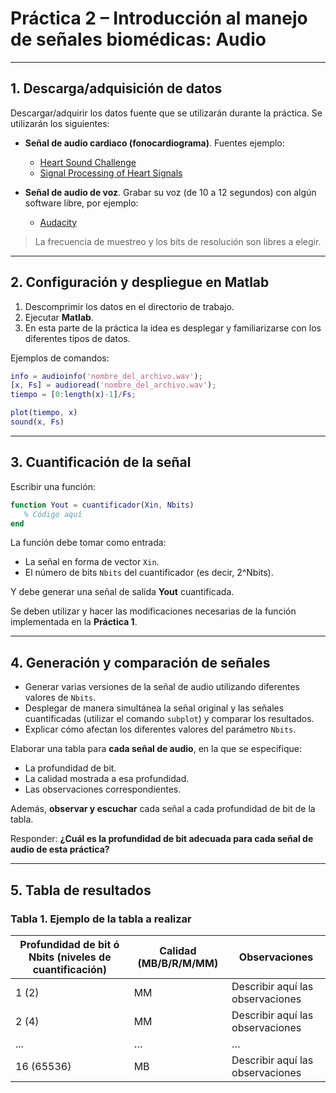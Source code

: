 
# Práctica 2 – Introducción al manejo de señales biomédicas: Audio

---

## 1. Descarga/adquisición de datos

Descargar/adquirir los datos fuente que se utilizarán durante la práctica. Se utilizarán los siguientes:

* **Señal de audio cardiaco (fonocardiograma)**. Fuentes ejemplo:

  * [Heart Sound Challenge](http://www.peterjbentley.com/heartchallenge/)
  * [Signal Processing of Heart Signals](https://sites.google.com/a/uottawa.ca/signal-processing-of-heart-signals/updates)

* **Señal de audio de voz**. Grabar su voz (de 10 a 12 segundos) con algún software libre, por ejemplo:

  * [Audacity](https://www.audacityteam.org/)

> La frecuencia de muestreo y los bits de resolución son libres a elegir.

---

## 2. Configuración y despliegue en Matlab

1. Descomprimir los datos en el directorio de trabajo.
2. Ejecutar **Matlab**.
3. En esta parte de la práctica la idea es desplegar y familiarizarse con los diferentes tipos de datos.

Ejemplos de comandos:

```matlab
info = audioinfo('nombre_del_archivo.wav');
[x, Fs] = audioread('nombre_del_archivo.wav');
tiempo = [0:length(x)-1]/Fs;

plot(tiempo, x)
sound(x, Fs)
```

---

## 3. Cuantificación de la señal

Escribir una función:

```matlab
function Yout = cuantificador(Xin, Nbits)
   % Código aquí
end
```

La función debe tomar como entrada:

* La señal en forma de vector `Xin`.
* El número de bits `Nbits` del cuantificador (es decir, 2^Nbits).

Y debe generar una señal de salida **Yout** cuantificada.

Se deben utilizar y hacer las modificaciones necesarias de la función implementada en la **Práctica 1**.

---

## 4. Generación y comparación de señales

* Generar varias versiones de la señal de audio utilizando diferentes valores de `Nbits`.
* Desplegar de manera simultánea la señal original y las señales cuantificadas (utilizar el comando `subplot`) y comparar los resultados.
* Explicar cómo afectan los diferentes valores del parámetro `Nbits`.

Elaborar una tabla para **cada señal de audio**, en la que se especifique:

* La profundidad de bit.
* La calidad mostrada a esa profundidad.
* Las observaciones correspondientes.

Además, **observar y escuchar** cada señal a cada profundidad de bit de la tabla.

Responder: **¿Cuál es la profundidad de bit adecuada para cada señal de audio de esta práctica?**

---

## 5. Tabla de resultados

### Tabla 1. Ejemplo de la tabla a realizar

| Profundidad de bit ó Nbits (niveles de cuantificación) | Calidad (MB/B/R/M/MM) | Observaciones                    |
| ------------------------------------------------------ | --------------------- | -------------------------------- |
| 1 (2)                                                  | MM                    | Describir aquí las observaciones |
| 2 (4)                                                  | MM                    | Describir aquí las observaciones |
| ...                                                    | …                     | …                                |
| 16 (65536)                                             | MB                    | Describir aquí las observaciones |

